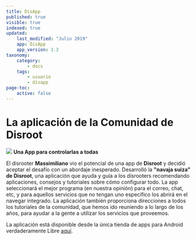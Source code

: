 ```yaml
---
title: DisApp
published: true
visible: true
indexed: true
updated:
    last_modified: "Julio 2019"		
    app: DisApp
    app_version: 1.2
taxonomy:
    category:
        - docs
    tags:
        - usuario
        - disapp
page-toc:
    active: false
---
```


# La aplicación de la Comunidad de Disroot
![](/home/icons/disapp.png)
**Una App para controlarlas a todas**


El disrooter **Massimiliano** vio el potencial de una app de **Disroot** y decidió aceptar el desafío con un abordaje inesperado. Desarrolló la **"navaja suiza" de Disroot**, una aplicación que ayuda y guía a los disrooters recomendando aplicaciones, consejos y tutoriales sobre cómo configurar todo. La app seleccionará el mejor programa (en nuestra opinión) para el correo, chat, etc, y para aquellos servicios que no tengan uno específico los abrirá en el navegar integrado. La aplicación también proporciona direcciones a todos los tutoriales de la comunidad, que hemos ido reuniendo a lo largo de los años, para ayudar a la gente a utilizar los servicios que proveemos.

La aplicación está disponible desde la única tienda de apps para Android verdaderamente Libre [aquí](https://f-droid.org/en/packages/org.disroot.disrootapp/).
